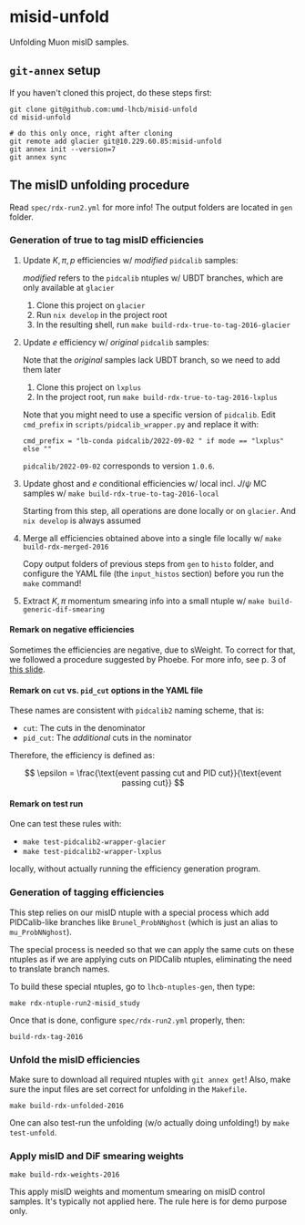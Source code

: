# misid-unfold

Unfolding Muon misID samples.


## `git-annex` setup

If you haven't cloned this project, do these steps first:

```shell
git clone git@github.com:umd-lhcb/misid-unfold
cd misid-unfold

# do this only once, right after cloning
git remote add glacier git@10.229.60.85:misid-unfold
git annex init --version=7
git annex sync
```


## The misID unfolding procedure

Read `spec/rdx-run2.yml` for more info!
The output folders are located in `gen` folder.

### Generation of true to tag misID efficiencies

1. Update $K, \pi, p$ efficiencies w/ _modified_ `pidcalib` samples:

     _modified_ refers to the `pidcalib` ntuples w/ UBDT branches, which are
     only available at `glacier`

    1. Clone this project on `glacier`
    2. Run `nix develop` in the project root
    3. In the resulting shell, run `make build-rdx-true-to-tag-2016-glacier`

2. Update $e$ efficiency w/ _original_ `pidcalib` samples:

    Note that the _original_ samples lack UBDT branch, so we need to add them later

    1. Clone this project on `lxplus`
    2. In the project root, run `make build-rdx-true-to-tag-2016-lxplus`

    Note that you might need to use a specific version of `pidcalib`. Edit `cmd_prefix` in `scripts/pidcalib_wrapper.py` and replace it with:
    ```
    cmd_prefix = "lb-conda pidcalib/2022-09-02 " if mode == "lxplus" else ""
    ```
    `pidcalib/2022-09-02` corresponds to version `1.0.6`.

4. Update ghost and $e$ conditional efficiencies w/ local incl. $J/\psi$ MC
   samples w/ `make build-rdx-true-to-tag-2016-local`

    Starting from this step, all operations are done locally or on `glacier`.
    And `nix develop` is always assumed

5. Merge all efficiencies obtained above into a single file locally
    w/ `make build-rdx-merged-2016`

    Copy output folders of previous steps from `gen` to `histo` folder, and
    configure the YAML file (the `input_histos` section) before you run the
    `make` command!

6. Extract $K, \pi$ momentum smearing info into a small ntuple
    w/ `make build-generic-dif-smearing`

#### Remark on negative efficiencies

Sometimes the efficiencies are negative, due to sWeight. To correct for that,
we followed a procedure suggested by Phoebe. For more info, see p. 3 of [this slide](https://github.com/umd-lhcb/group-talks/blob/master/phys_group_meetings/22-04-13_yipeng_rdx_status.pdf).

#### Remark on `cut` vs. `pid_cut` options in the YAML file

These names are consistent with `pidcalib2` naming scheme, that is:

- `cut`: The cuts in the denominator
- `pid_cut`: The _additional_ cuts in the nominator

Therefore, the efficiency is defined as:

$$
\epsilon = \frac{\text{event passing cut and PID cut}}{\text{event passing cut}}
$$

#### Remark on test run

One can test these rules with:

- `make test-pidcalib2-wrapper-glacier`
- `make test-pidcalib2-wrapper-lxplus`

locally, without actually running the efficiency generation program.


### Generation of tagging efficiencies

This step relies on our misID ntuple with a special process which add
PIDCalib-like branches like `Brunel_ProbNNghost` (which is just an alias
to `mu_ProbNNghost`).

The special process is needed so that we can apply the same cuts on
these ntuples as if we are applying cuts on PIDCalib ntuples, eliminating
the need to translate branch names.

To build these special ntuples, go to `lhcb-ntuples-gen`, then type:

```
make rdx-ntuple-run2-misid_study
```

Once that is done, configure `spec/rdx-run2.yml` properly, then:

```
build-rdx-tag-2016
```


### Unfold the misID efficiencies

Make sure to download all required ntuples with `git annex get`!
Also, make sure the input files are set correct for unfolding
in the `Makefile`.

```
make build-rdx-unfolded-2016
```

One can also test-run the unfolding (w/o actually doing unfolding!)
by `make test-unfold`.

### Apply misID and DiF smearing weights

```
make build-rdx-weights-2016
```

This apply misID weights and momentum smearing on misID control samples.
It's typically not applied here. The rule here is for demo purpose only.
